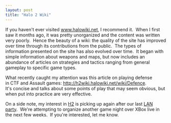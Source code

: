 ```yaml
---
layout: post
title: "Halo 2 Wiki"
---
```


<p>If you haven't ever visited <a href="http://www.halowiki.net">www.halowiki.net</a>,&nbsp;I recommend it.&nbsp;&nbsp;When&nbsp;I first saw it months ago, it was pretty unorganized and the content&nbsp;was written very poorly.&nbsp; Hence the beauty of a&nbsp;wiki:&nbsp;the quality of the site&nbsp;has improved over time&nbsp;through its contributions from the public.&nbsp;&nbsp;The types of information presented on the site has also evolved over time.&nbsp; It&nbsp;began&nbsp;with simple information about weapons and maps, but now includes an abundance of articles on&nbsp;strategies and tactics ranging from general gameplay to specific game types.&nbsp; </p>
<p>What recently caught my attention was&nbsp;this article on playing defense in&nbsp;CTF and Assault games:&nbsp;<a href="http://h2wiki.halowiki.net/wiki/Defence">http://h2wiki.halowiki.net/wiki/Defence</a>.&nbsp; It's&nbsp;concise and talks about some points of play that may seem obvious, but when put into practice are very effective.&nbsp; </p>
<p>On a side note, my interest in <a href="http://www.bungie.net">H2</a> is picking up again after our last <a href="http://kindohm.com/archive/2005/09/20/1084.aspx">LAN party</a>.&nbsp; We're attempting to organize another game night over XBox live in the next few weeks.&nbsp; If you're interested, let me know.</p>
 
